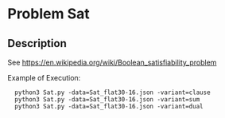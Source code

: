# Problem Sat
## Description
See https://en.wikipedia.org/wiki/Boolean_satisfiability_problem

Example of Execution:
```
  python3 Sat.py -data=Sat_flat30-16.json -variant=clause
  python3 Sat.py -data=Sat_flat30-16.json -variant=sum
  python3 Sat.py -data=Sat_flat30-16.json -variant=dual
